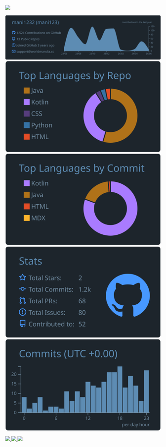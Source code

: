 <p align="center">

  ![](https://komarev.com/ghpvc/?username=mani1232&style=for-the-badge&color=1D252C&label=views)

  [![](https://raw.githubusercontent.com/mani1232/profile-repo/master/profile-summary-card-output/city_lights/0-profile-details.svg)](https://github.com/vn7n24fzkq/github-profile-summary-cards)
  [![](https://raw.githubusercontent.com/mani1232/profile-repo/master/profile-summary-card-output/city_lights/1-repos-per-language.svg)](https://github.com/vn7n24fzkq/github-profile-summary-cards) [![](https://raw.githubusercontent.com/mani1232/profile-repo/master/profile-summary-card-output/city_lights/2-most-commit-language.svg)](https://github.com/vn7n24fzkq/github-profile-summary-cards)
  [![](https://raw.githubusercontent.com/mani1232/profile-repo/master/profile-summary-card-output/city_lights/3-stats.svg)](https://github.com/vn7n24fzkq/github-profile-summary-cards) [![](https://raw.githubusercontent.com/mani1232/profile-repo/master/profile-summary-card-output/city_lights/4-productive-time.svg)](https://github.com/vn7n24fzkq/github-profile-summary-cards)
  
  <a href="https://skillicons.dev">
    <img src="https://skillicons.dev/icons?i=kotlin,java,mongodb" />
  </a>
  
  <a href="https://skillicons.dev">
    <img src="https://skillicons.dev/icons?i=git,docker,ktor,linux,maven,nginx,idea,mysql,js,gradle,hibernate,md,html,css,wasm,figma" />
  </a>

  <a href="https://discord.com/users/486559882825302027">
    <img src="https://lanyard.cnrad.dev/api/486559882825302027" />
  </a>
</p>

